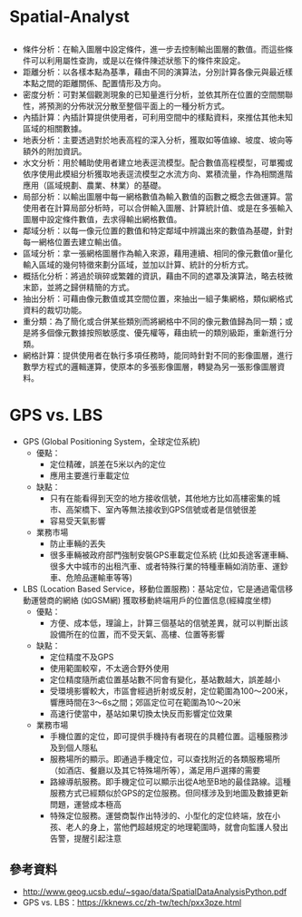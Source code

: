 # Spatial-Analyst

## 
* 條件分析：在輸入圖層中設定條件，進一步去控制輸出圖層的數值。而這些條件可以利用屬性查詢，或是以在條件陳述狀態下的條件來設定。
* 距離分析：以各樣本點為基準，藉由不同的演算法，分別計算各像元與最近樣本點之間的距離關係、配置情形及方向。
* 密度分析：可對某個觀測現象的已知量進行分析，並依其所在位置的空間關聯性，將預測的分佈狀況分散至整個平面上的一種分析方式。
* 內插計算：內插計算提供使用者，可利用空間中的樣點資料，來推估其他未知區域的相關數據。
* 地表分析：主要透過對於地表高程的深入分析，獲取如等值線、坡度、坡向等額外的附加資訊。
* 水文分析：用於輔助使用者建立地表逕流模型。配合數值高程模型，可單獨或依序使用此模組分析獲取地表逕流模型之水流方向、累積流量，作為相關進階應用（區域規劃、農業、林業）的基礎。
* 局部分析：以輸出圖層中每一網格數值為輸入數值的函數之概念去做運算。當使用者在計算局部分析時，可以合併輸入圖層、計算統計值、或是在多張輸入圖層中設定條件數值，去求得輸出網格數值。
* 鄰域分析：以每一像元位置的數值和特定鄰域中辨識出來的數值為基礎，針對每一網格位置去建立輸出值。
* 區域分析：拿一張網格圖層作為輸入來源，藉用連續、相同的像元數值or量化輸入區域的幾何特徵來劃分區域，並加以計算、統計的分析方式。
* 概括化分析：將過於瑣碎或繁雜的資訊，藉由不同的遮罩及演算法，略去枝微末節，並將之歸併精簡的方式。
* 抽出分析：可藉由像元數值或其空間位置，來抽出一組子集網格，類似網格式資料的裁切功能。
* 重分類：為了簡化或合併某些類別而將網格中不同的像元數值歸為同一類；或是將多個像元數據按照敏感度、優先權等，藉由統一的類別級距，重新進行分類。
* 網格計算：提供使用者在執行多項任務時，能同時針對不同的影像圖層，進行數學方程式的邏輯運算，使原本的多張影像圖層，轉變為另一張影像圖層資料。
 
# GPS vs. LBS
* GPS (Global Positioning System，全球定位系統)
  * 優點：
    * 定位精確，誤差在5米以內的定位
    * 應用主要進行車載定位
  * 缺點：
    * 只有在能看得到天空的地方接收信號，其他地方比如高樓密集的城市、高架橋下、室內等無法接收到GPS信號或者是信號很差
    * 容易受天氣影響
  * 業務市場
    * 防止車輛的丟失
    * 很多車輛被政府部門強制安裝GPS車載定位系統 (比如長途客運車輛、很多大中城市的出租汽車、或者特殊行業的特種車輛如消防車、運鈔車、危險品運輸車等等)
* LBS (Location Based Service，移動位置服務)：基站定位，它是通過電信移動運營商的網絡 (如GSM網) 獲取移動終端用戶的位置信息(經緯度坐標)
  * 優點：
    * 方便、成本低，理論上，計算三個基站的信號差異，就可以判斷出該設備所在的位置，而不受天氣、高樓、位置等影響
  * 缺點：
    * 定位精度不及GPS
    * 使用範圍較窄，不太適合野外使用
    * 定位精度隨所處位置基站數不同會有變化，基站數越大，誤差越小
    * 受環境影響較大，市區會經過折射或反射，定位範圍為100～200米，響應時間在3～6s之間；郊區定位可在範圍為10～20米
    * 高速行使當中，基站如果切換太快反而影響定位效果
  * 業務市場
    * 手機位置的定位，即可提供手機持有者現在的具體位置。這種服務涉及到個人隱私
    * 服務場所的顯示。即通過手機定位，可以查找附近的各類服務場所（如酒店、餐廳以及其它特殊場所等），滿足用戶選擇的需要
    * 路線導航服務。即手機定位可以顯示出從A地至B地的最佳路線。這種服務方式已經類似於GPS的定位服務。但同樣涉及到地圖及數據更新問題，運營成本極高
    * 特殊定位服務。運營商製作出特涉的、小型化的定位終端，放在小孩、老人的身上，當他們超越規定的地理範圍時，就會向監護人發出告警，提醒引起注意



## 參考資料
* http://www.geog.ucsb.edu/~sgao/data/SpatialDataAnalysisPython.pdf
* GPS vs. LBS：https://kknews.cc/zh-tw/tech/pxx3pze.html
